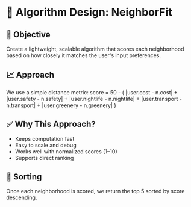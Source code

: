 # 🔧 Algorithm Design: NeighborFit

## 🎯 Objective

Create a lightweight, scalable algorithm that scores each neighborhood based on how closely it matches the user's input preferences.

## 📈 Approach

We use a simple distance metric:
score = 50 - (
|user.cost - n.cost| +
|user.safety - n.safety| +
|user.nightlife - n.nightlife| +
|user.transport - n.transport| +
|user.greenery - n.greenery|
)

## ✅ Why This Approach?

- Keeps computation fast
- Easy to scale and debug
- Works well with normalized scores (1–10)
- Supports direct ranking

## 🔄 Sorting

Once each neighborhood is scored, we return the top 5 sorted by score descending.
